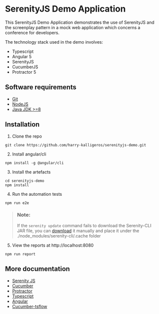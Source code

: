 # SerenityJS Demo Application

This SerenityJS Demo Application demonstrates the use of SerenityJS and the screenplay pattern in a mock web application which concerns a conference for developers.

The technology stack used in the demo involves:

*	Typescript
*	Angular 5
*	SerenityJS
* 	CucumberJS
*	Protractor 5

## Software requirements

* [Git](https://git-scm.com/book/en/v2/Getting-Started-Installing-Git)
* [NodeJS](https://nodejs.org/en/download/)
* [Java JDK >=8](http://www.oracle.com/technetwork/java/javase/downloads/jdk8-downloads-2133151.html)

## Installation

1. Clone the repo 

```
git clone https://github.com/harry-kalligeros/serenityjs-demo.git
```

2. Install angular/cli
```
npm install -g @angular/cli
```

3. Install the artefacts
```
cd serenityjs-demo
npm install
```

4. Run the automation tests
```
npm run e2e
```
> ### Note:
> If the `serenity update` command fails to download the Serenity-CLI JAR file, you can [download](https://dl.bintray.com/serenity/maven/net/serenity-bdd/serenity-cli/1.8.0/serenity-cli-1.8.0-all.jar) it manually and place it under the ./node_modules/serenity-cli/.cache folder


5. View the reports at http://localhost:8080
```
npm run report
```

## More documentation

* [Serenity JS](http://serenity-js.org/)
* [Cucumber](https://cucumber.io/)
* [Protractor](https://www.protractortest.org/#/)
* [Typescript](https://www.typescriptlang.org/)
* [Angular](https://angular.io/)
* [Cucumber-tsflow](https://www.npmjs.com/package/cucumber-tsflow)


